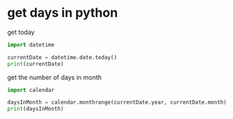 get days in python
===

get today
```python
import datetime

currentDate = datetime.date.today()
print(currentDate)
```

get the number of days in month
```python
import calendar

daysInMonth = calendar.monthrange(currentDate.year, currentDate.month)
print(daysInMonth)
```
